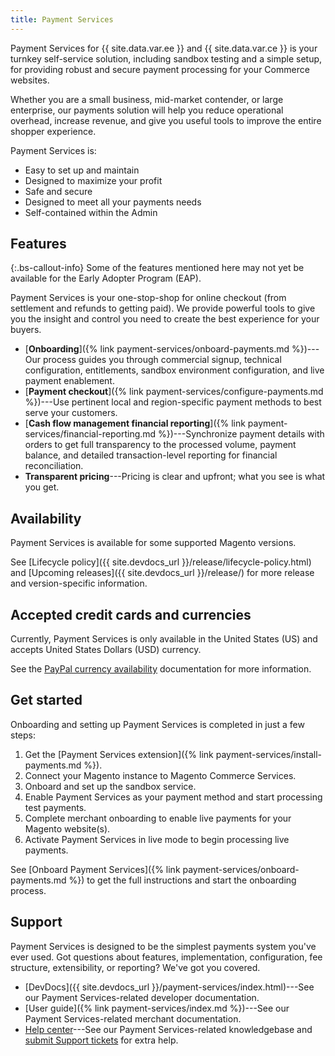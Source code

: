 ```yaml
---
title: Payment Services
---
```


Payment Services for {{ site.data.var.ee }} and {{ site.data.var.ce }} is your turnkey self-service solution, including sandbox testing and a simple setup, for providing robust and secure payment processing for your Commerce websites.

Whether you are a small business, mid-market contender, or large enterprise, our payments solution will help you reduce operational overhead, increase revenue, and give you useful tools to improve the entire shopper experience.

Payment Services is:

* Easy to set up and maintain
* Designed to maximize your profit
* Safe and secure
* Designed to meet all your payments needs
* Self-contained within the Admin

## Features

{:.bs-callout-info}
Some of the features mentioned here may not yet be available for the Early Adopter Program (EAP).

Payment Services is your one-stop-shop for online checkout (from settlement and refunds to getting paid). We provide powerful tools to give you the insight and control you need to create the best experience for your buyers.

* [**Onboarding**]({% link payment-services/onboard-payments.md %})---Our process guides you through commercial signup, technical configuration, entitlements, sandbox environment configuration, and live payment enablement.
* [**Payment checkout**]({% link payment-services/configure-payments.md %})---Use pertinent local and region-specific payment methods to best serve your customers.
* [**Cash flow management financial reporting**]({% link payment-services/financial-reporting.md %})---Synchronize payment details with orders to get full transparency to the processed volume, payment balance, and detailed transaction-level reporting for financial reconciliation.
* **Transparent pricing**---Pricing is clear and upfront; what you see is what you get.

## Availability

Payment Services is available for some supported Magento versions.

See [Lifecycle policy]({{ site.devdocs_url }}/release/lifecycle-policy.html) and [Upcoming releases]({{ site.devdocs_url }}/release/) for more release and version-specific information.

## Accepted credit cards and currencies

Currently, Payment Services is only available in the United States (US) and accepts United States Dollars (USD) currency.

See the [PayPal currency availability](https://developer.paypal.com/docs/platforms/checkout/reference/country-availability-advanced-cards/) documentation for more information.

## Get started

Onboarding and setting up Payment Services is completed in just a few steps:

1. Get the [Payment Services extension]({% link payment-services/install-payments.md %}).
1. Connect your Magento instance to Magento Commerce Services.
1. Onboard and set up the sandbox service.
1. Enable Payment Services as your payment method and start processing test payments.
1. Complete merchant onboarding to enable live payments for your Magento website(s).
1. Activate Payment Services in live mode to begin processing live payments.

See [Onboard Payment Services]({% link payment-services/onboard-payments.md %}) to get the full instructions and start the onboarding process.

## Support

Payment Services is designed to be the simplest payments system you've ever used. Got questions about features, implementation, configuration, fee structure, extensibility, or reporting? We've got you covered.

* [DevDocs]({{ site.devdocs_url }}/payment-services/index.html)---See our Payment Services-related developer documentation.
* [User guide]({% link payment-services/index.md %})---See our Payment Services-related merchant documentation.
* [Help center](https://support.magento.com/hc/en-us)---See our Payment Services-related knowledgebase and [submit Support tickets](https://support.magento.com/hc/en-us/articles/360000913794#submit-ticket) for extra help.
